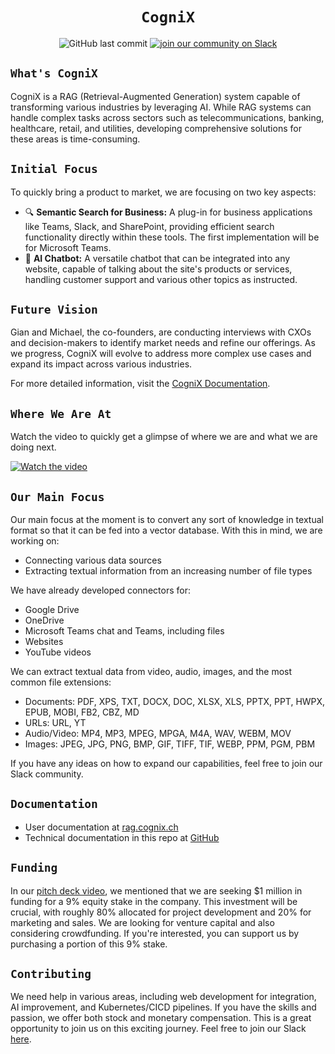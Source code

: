 <div align="center">

# `CogniX`

![GitHub last commit](https://img.shields.io/github/last-commit/gen-mind/cognix)
[![join our community on Slack](https://img.shields.io/badge/Join%20our%20community%20on%20Slack-Invite-orange)](https://join.slack.com/t/cognixgroup/shared_invite/zt-2kbtcnys6-ZW3IjxeE~ZozZ8if6m0NWg)

</div>

## `What's CogniX`

CogniX is a RAG (Retrieval-Augmented Generation) system capable of transforming various industries by leveraging AI. While RAG systems can handle complex tasks across sectors such as telecommunications, banking, healthcare, retail, and utilities, developing comprehensive solutions for these areas is time-consuming.

## `Initial Focus`

To quickly bring a product to market, we are focusing on two key aspects:

- 🔍 **Semantic Search for Business:** A plug-in for business applications like Teams, Slack, and SharePoint, providing efficient search functionality directly within these tools. The first implementation will be for Microsoft Teams.
- 🤖 **AI Chatbot:** A versatile chatbot that can be integrated into any website, capable of talking about the site's products or services, handling customer support and various other topics as instructed.

## `Future Vision`

Gian and Michael, the co-founders, are conducting interviews with CXOs and decision-makers to identify market needs and refine our offerings. As we progress, CogniX will evolve to address more complex use cases and expand its impact across various industries.

For more detailed information, visit the [CogniX Documentation](https://docs.cognix.ch/).

## `Where We Are At`

Watch the video to quickly get a glimpse of where we are and what we are doing next.

[![Watch the video](https://img.youtube.com/vi/artdJFEdjqw/0.jpg)](https://www.youtube.com/watch?v=artdJFEdjqw)

## `Our Main Focus`
Our main focus at the moment is to convert any sort of knowledge in textual format so that it can be fed into a vector database. With this in mind, we are working on:
- Connecting various data sources
- Extracting textual information from an increasing number of file types

We have already developed connectors for:
- Google Drive
- OneDrive
- Microsoft Teams chat and Teams, including files
- Websites
- YouTube videos

We can extract textual data from video, audio, images, and the most common file extensions:
- Documents: PDF, XPS, TXT, DOCX, DOC, XLSX, XLS, PPTX, PPT, HWPX, EPUB, MOBI, FB2, CBZ, MD
- URLs: URL, YT
- Audio/Video: MP4, MP3, MPEG, MPGA, M4A, WAV, WEBM, MOV
- Images: JPEG, JPG, PNG, BMP, GIF, TIFF, TIF, WEBP, PPM, PGM, PBM

If you have any ideas on how to expand our capabilities, feel free to join our Slack community.
## `Documentation`
- User documentation at [rag.cognix.ch](https://rag.cognix.ch)
- Technical documentation in this repo at [GitHub](https://github.com/gen-mind/cognix/tree/develop/docs)

## `Funding`
In our [pitch deck video](https://www.youtube.com/watch?v=grWGugrkxew), we mentioned that we are seeking $1 million in funding for a 9% equity stake in the company. This investment will be crucial, with roughly 80% allocated for project development and 20% for marketing and sales. We are looking for venture capital and also considering crowdfunding. If you're interested, you can support us by purchasing a portion of this 9% stake.

## `Contributing`
We need help in various areas, including web development for integration, AI improvement, and Kubernetes/CICD pipelines. 
If you have the skills and passion, we offer both stock and monetary compensation. 
This is a great opportunity to join us on this exciting journey. 
Feel free to join our Slack [here](https://join.slack.com/t/cognixgroup/shared_invite/zt-2kbtcnys6-ZW3IjxeE~ZozZ8if6m0NWg).